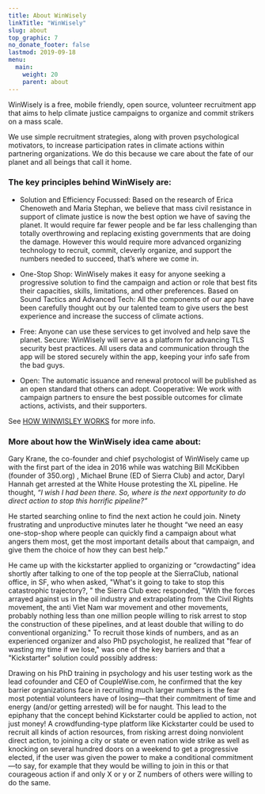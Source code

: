 ```yaml
---
title: About WinWisely
linkTitle: "WinWisely"
slug: about
top_graphic: 7
no_donate_footer: false
lastmod: 2019-09-18
menu:
  main:
    weight: 20
    parent: about
---
```


WinWisely is a free, mobile friendly, open source, volunteer recruitment app that aims to help climate justice campaigns to organize and commit strikers on a mass scale. 

We use simple recruitment strategies, along with proven psychological motivators, to increase participation rates in climate actions within partnering organizations. We do this because we care about the fate of our planet and all beings that call it home.

### The key principles behind WinWisely are:

- Solution and Efficiency Focussed: Based on the research of Erica Chenoweth and Maria Stephan, we believe that mass civil resistance in support of climate justice is now the best option we have of saving the planet. It would require far fewer people and be far less challenging than totally overthrowing and replacing existing governments that are doing the damage. However this would require more advanced organizing technology to recruit, commit, cleverly organize, and support the numbers needed to succeed, that’s where we come in. 

- One-Stop Shop: WinWisely makes it easy for anyone seeking a progressive solution to find the campaign and action or role that best fits their capacities, skills, limitations, and other preferences. 
Based on Sound Tactics and Advanced Tech: All the components of our app have been carefully thought out by our talented team to give users the best experience and increase the success of climate actions. 

- Free: Anyone can use these services to get involved and help save the planet. 
Secure: WinWisely will serve as a platform for advancing TLS security best practices. All users data and communication through the app will be stored securely within the app, keeping your info safe from the bad guys.   

- Open: The automatic issuance and renewal protocol will be published as an open standard that others can adopt.
Cooperative: We work with campaign partners to ensure the best possible outcomes for climate actions, activists, and their supporters. 

See [HOW WINWISLEY WORKS](/how-it-works) for more info.

### More about how the WinWisely idea came about:

Gary Krane, the co-founder and chief psychologist of WinWisely came up with the first part of the idea in 2016 while was watching Bill McKibben (founder of 350.org) , Michael Brune (ED of Sierra Club) and actor, Daryl Hannah get arrested at the White House protesting the XL pipeline. He thought, _*“I wish I had been there. So, where is the next opportunity to do direct action to stop this horrific pipeline?”*_

He started searching online to find the next action he could join.  Ninety frustrating and unproductive minutes later he thought “we need an easy one-stop-shop where people can quickly find a campaign about what angers them most, get the most important details about that campaign, and give them the choice of how they can best help.”

He came up with the kickstarter applied to organizing or “crowdacting” idea shortly after talking to one of the top people at the SierraClub, national office, in SF, who when asked, "What's it going to take to stop this catastrophic trajectory?, " the Sierra Club exec responded, "With the forces arrayed against us in the oil industry and extrapolating from the Civil Rights movement, the anti Viet Nam war movement and other movements, probably nothing less than one million people willing to risk arrest to stop the construction of these pipelines, and at least double that willing to do conventional organizing."  To recruit those kinds of numbers, and as an experienced organizer and also PhD psychologist, he realized that "fear of wasting my time if we lose," was one of the key barriers and that a "Kickstarter" solution could possibly address:

Drawing on his PhD training in psychology and his user testing work as the lead cofounder and CEO of CoupleWise.com, he confirmed that the key barrier organizations face in recruiting much larger numbers is the fear most potential volunteers have of losing—that their commitment of time and energy (and/or getting arrested) will be for naught.  This lead to the epiphany that the concept behind Kickstarter could be applied to action, not just money! A crowdfunding-type platform like Kickstarter could be used to recruit all kinds of action resources, from risking arrest doing nonviolent direct action, to joining a city or state or even nation wide strike as well as knocking on several hundred doors on a weekend to get a progressive elected, if the user was given the power to make a conditional commitment—to say, for example that they would be willing to join in this or that courageous action if and only X or y or Z numbers of others were willing to do the same.

